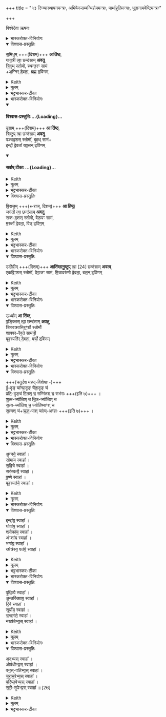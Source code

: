 +++
title = "१३ दिग्व्यास्थापनमन्त्राः, अभिषेकसम्बन्धिहोममन्त्राः, पार्थाहुतिमन्त्राः, भूतानामवेष्टिमन्त्राः"

+++

विश्वेदेवा ऋषयः

<details><summary>भास्करोक्त-विनियोगः</summary>

1अथ यजमानम् अध्वर्युर् दिशो व्यास्थापयति,  
मध्ये पश्चिमेन समिधम् आतिष्ठति पञ्चभिः । तत्र प्राचीं - समिधमिति ॥ 
</details>
<details open><summary>विश्वास-प्रस्तुतिः</summary>

स॒मिध॒म् +++(दिशम्)+++ **आति॑ष्ठ**,  
गाय॒त्री त्वा॒ छन्द॑साम् **अवतु**  
त्रि॒वृथ् स्तोमो॑, रथन्त॒रꣳ साम॑  
+अ॒ग्निर् दे॒वता॒, ब्रह्म॒ द्रवि॑णम्
</details>
<details><summary>Keith</summary>

Do I thou mount the kindling (quarter); let the Gayatri of metres help thee; the Trivrt Stoma, the Rathantara Saman, the deity Agni, the treasure the Brahman class.
</details>
<details><summary>मूलम्</summary>

स॒मिध॒मा ति॑ष्ठ गाय॒त्री त्वा॒ छन्द॑सामवतु त्रि॒वृथ्स्तोमो॑ रथन्त॒रꣳ सामा॒ग्निर्दे॒वता॒ ब्रह्म॒ द्रवि॑णम्
</details>
<details><summary>भट्टभास्कर-टीका</summary>

समिद्ध्यतेस्यामादित्य इति समित् प्राचीदिक् उपर्युपरि समिद्धा भवतीति । तामातिष्ठाधितिष्ठ स्वीकुरु ।

गायत्री चतुर्विंशत्यक्षरा छन्दसाम्मध्ये प्राच्यां दिशि स्थिता त्वामवतु ।  

त्रिवृदाख्यस्स्तोमश्च त्वामवत्वित्येव । स्तोमानाम्मध्य इति गम्यते । त्रयोवयवस्तिस्रो वृत्तयो यस्य स त्रिवृत् नवस्तोत्रीयः । 'त्रिचक्रादीनां छन्दसि' इत्युत्तरपदाद्युदात्तत्वम् ।   

रथन्तरं च साम त्वामवतु साम्नाम्मध्ये । 'संज्ञायां भृतॄवृजि' इत्यादिना खच् ।

अग्निर्देवता त्वामवतु देवतानां मध्ये ।

ब्रह्म ब्राह्मणः द्रविणं प्रशस्तं धनं त्वामवतु द्रविणानां मध्ये ॥
</details>
<details><summary>भास्करोक्त-विनियोगः</summary>

2दक्षिणां उग्रामिति ॥ 
</details>
<div class="js_include" newlevelforh1="4" title="विश्वास-प्रस्तुतिः" unfilled url="/vedAH_yajuH/taittirIyam/sArasvata-vibhAgaH/saMhitA/Rk/vishvAsa-prastutiH/1/8_rAjasUyAdi/13_digvyAsthApanamantrAH_abhiShekasambandhihomaman/02_ugrAm_A.md">
<details open><summary><h4>विश्वास-प्रस्तुतिः ...{Loading}...</h4></summary>

उ॒ग्राम् +++(दिशम्)+++ **आ ति॑ष्ठ**,  
त्रि॒ष्टुप् त्वा॒ छन्द॑साम् **अवतु**  
पञ्चद॒शस् स्तोमो॑, बृ॒हथ् साम॑+  
इन्द्रो॑ दे॒वता᳚ ख्ष॒त्त्रन् द्रवि॑णम्
</details>
</div>
<div class="js_include" newlevelforh1="4" title="सर्वाष् टीकाः" unfilled url="/vedAH_yajuH/taittirIyam/sArasvata-vibhAgaH/saMhitA/Rk/sarvASh_TIkAH/1/8_rAjasUyAdi/13_digvyAsthApanamantrAH_abhiShekasambandhihomaman/02_ugrAm_A.md">
<details open><summary><h4>सर्वाष् टीकाः ...{Loading}...</h4></summary>
<details><summary>Keith</summary>

Do thou mount the dread (quarter); let the Tristubh of metres help thee, the Pañcadaśa Stoma, the Brhat Saman, the deity Indra, the treasure the ruling class.
</details>
<details><summary>मूलम्</summary>

उ॒ग्रामा ति॑ष्ठ त्रि॒ष्टुप्त्वा॒ छन्द॑सामवतु पञ्चद॒शस्स्तोमो॑ बृ॒हथ्सामेन्द्रो॑ दे॒वता᳚ ख्ष॒त्त्रन्द्रवि॑णम्
</details>
<details><summary>भट्टभास्कर-टीका</summary>

उग्रां पितृसम्बन्धाद्दक्षिणामातिष्ठ । त्रिष्टुप् चतुश्चत्वारिंशदक्षरा । पञ्चदशस्स्तोमः पञ्चदशस्स्तोत्रीयः परिमाणमस्य 'स्तोमे डविधिः पञ्चदशाद्यर्थे' इति डः । बृहत्साम इन्द्रश्च क्षत्रं क्षत्रियाः ।

गतमन्यत् ।
</details>
</details>
</div>
<details open><summary>विश्वास-प्रस्तुतिः</summary>

वि॒राज॒म् +++(←राज्, दिशम्)+++ **आ ति॑ष्ठ॒**  
जग॑ती त्वा॒ छन्द॑साम् **अवतु**  
सप्त-द॒शस् स्तोमो॑, वैरू॒पꣳ साम॑,  
म॒रुतो॑ दे॒वता॒, विड् द्रवि॑ण॒म् 
</details>
<details><summary>Keith</summary>

Do thou mount the shining (quarter); let the Jagati of metres help thee, the Saptadaśa Stoma, the Vairapa Saman, the deity the Maruts, the treasure the peasant class.

</details>
<details><summary>मूलम्</summary>

वि॒राज॒मा ति॑ष्ठ॒ जग॑ती त्वा॒ छन्द॑सामवतु सप्तद॒शस्स्तोमो॑ वैरू॒पꣳ साम॑ म॒रुतो॑ दे॒वता॒ विड्द्रवि॑ण॒मुदी॑ची॒मा ति॑ष्ठानु॒ष्टुप्त्वा᳚ [24]
</details>
<details><summary>भट्टभास्कर-टीका</summary>

3प्रतीचीं - विराजमिति ॥ जगती विराट् उपर्युपरि शान्ता भवतीति । अष्टाचत्वारिंशदक्षरा जगती । सप्तदशस्स्तोमः सप्तदशस्तोत्रीयः । वैरूपाख्यं साम । मरुतो देवता । विट् वैश्याः ॥
</details>
<details><summary>भास्करोक्त-विनियोगः</summary>

4उत्तरां - उदीचीमिति ॥ 
</details>
<details open><summary>विश्वास-प्रस्तुतिः</summary>

उदी॑ची॒म् +++(दिशम्)+++ **आति॑ष्ठानु॒ष्टुप्** त्वा॒ [24] छन्द॑साम् **अवत्व्**  
एकवि॒ꣳ॒शस् स्तोमो॑, वैरा॒जꣳ साम॑, मि॒त्रावरु॑णौ दे॒वता॒, बल॒न् द्रवि॑णम्
</details>
<details><summary>Keith</summary>

Do thou mount the northern (quarter); let the Anustubh of metres help thee [1], the Ekavinśa Stoma, the Vairaja Saman, the deity Mitra and Varuna, the treasure the host.
</details>
<details><summary>मूलम्</summary>

उदी॑ची॒मा ति॑ष्ठानु॒ष्टुप् त्वा॒ [24] छन्द॑साम् अवत्व्  
एकवि॒ꣳ॒शस् स्तोमो॑ वैरा॒जꣳ साम॑ मि॒त्रावरु॑णौ दे॒वता॒ बल॒न् द्रवि॑णम् 
</details>
<details><summary>भट्टभास्कर-टीका</summary>

उत्क्रम्याञ्चति भूगोलमित्युदीची ; यत्र गच्छन्नादित्यो न दृश्यते । 'अनिगन्तोञ्चतौ' इति प्रकृतिस्वरत्वम् । अनुष्टुब्द्वात्रिंशदक्षरा । एकविंशः एकविंशतिस्तोत्रीयः ।   
वैराजाख्यं साम ।  
मित्रावरुणौ देवता । समुदायस्य देवतात्वादेकवचनं, देवतात्वमात्रस्य विवक्षितत्वात् ; श्रुतयः प्रमाणमिति यथा । 'देवताद्वन्द्वे च' इति पूर्वोत्तरपदयोर्युगपत्प्रकृतिस्वरत्वम् ॥
</details>
<details><summary>भास्करोक्त-विनियोगः</summary>

5मध्ये - ऊर्ध्वामिति ॥
</details>
<details open><summary>विश्वास-प्रस्तुतिः</summary>

ऊ॒र्ध्वाम् **आ ति॑ष्ठ**,  
प॒ङ्क्तिस् त्वा॒ छन्द॑साम् **अवतु**  
त्रिणवत्रयस्त्रि॒ꣳ॒शौ स्तोमौ॑  
शाक्वर-रैव॒ते साम॑नी॒  
बृह॒स्पति॑र् दे॒वता॒, वर्चो॒ द्रवि॑णम्
</details>
<details><summary>Keith</summary>

Do thou mount the zenith; let the Pañkti of metres help thee, the Trinava, and Trayastrinśa Stomas, the Śakvara and Raivata Samans, the deity Brhaspati, the treasure radiance.
</details>
<details><summary>मूलम्</summary>

ऊ॒र्ध्वामा ति॑ष्ठ प॒ङ्क्तिस्त्वा॒ छन्द॑सामवतु त्रिणवत्रयस्त्रि॒ꣳ॒शौ स्तोमौ॑ शाक्वररैव॒ते साम॑नी॒ बृह॒स्पति॑र्दे॒वता॒ वर्चो॒ द्रवि॑णम्
</details>
<details><summary>भट्टभास्कर-टीका</summary>

पङ्क्तिः पञ्चपदा चत्वारिंशदक्षरा । त्रिणवत्रयस्त्रिंशौ स्तोमौ त्रिणवस्सप्तविशस्तोत्रीयः त्रयस्त्रिंशस्त्रयस्त्रिंशस्तोत्रीयः ।   
शाक्वरं रैवतं च सामद्वयम् ।   
बृहस्पतिर्देवता ।   
वनस्पत्यादित्वाद्द्वयोर्युगपत्प्रकृतिस्वरत्वम् । वर्चो दीप्तिः ।

निगदसिद्धमन्यत् ॥
</details>
<details><summary>भास्करोक्त-विनियोगः</summary>

6-19अत्र मारुत एकविंशतिकपालोस्ति,  
तत्र मध्यमानि सप्तकपालानि  
'धुनिश्च ध्वान्तश्च' इत्यारण्येनानुवाक्येनोपधीयन्ते ।  
अन्यानि चतुर्दश, एताभ्यां गणाभ्याम् उपदधाति - ईदृङ् चेत्यादिना ॥ 
</details>
<details open><summary>विश्वास-प्रस्तुतिः</summary>

+++(चतुर्दश मरुद्-विशेषाः -)+++  
ई॒-दृङ् चा᳚न्या॒दृङ् चै॑ता॒दृङ् च॑  
प्रति॒-दृङ्च॑ मि॒तश् च॒ सम्मि॑तश् च॒ सभ॑राः +++(इति ७)+++ ।  
शु॒क्र-ज्यो॑तिश् च चि॒त्र-ज्यो॑तिश् च  
स॒त्य-ज्यो॑तिश् च॒ ज्योति॑ष्माꣳश् च  
स॒त्यश् च॑+ऋ॒त॒-पाश् चा॑त्य्-अꣳ॑हाः +++(इति ७)+++ ।
</details>
<details><summary>Keith</summary>

Such like, other like, thus like, similar, the measured, commensurate, harmonious,
Of pure radiance, of varied radiance, of true radiance, the radiant, true, protector of holy order [2], beyond distress.
</details>
<details><summary>मूलम्</summary>

ई॒दृङ्चा᳚न्या॒दृङ्चै॑ता॒दृङ्च॑ प्रति॒दृङ्च॑ मि॒तश्च॒ सम्मि॑तश्च॒ सभ॑राः ।  
शु॒क्रज्यो॑तिश्च चि॒त्रज्यो॑तिश्च  स॒त्यज्यो॑तिश्च॒ ज्योति॑ष्माꣳश्च  स॒त्यश्च॑र्त॒पाश्च॑ [25] अत्यꣳ॑हाः ।
</details>
<details><summary>भट्टभास्कर-टीका</summary>

शुक्रज्योतिश्चेत्यादिना च ॥ एते चतुर्दश मरुद्-विशेषाः । तादर्थ्यात्कपालेषु ताच्छब्द्यम् । इदमिव पश्यतीदृङ् । 'त्यदादिषु दृशः' इति क्विन्, 'इदङ्किभोरीश्की' इतीशादेशः, 'दृक्स्ववस्स्ववतसां छन्दसि ' ईति नुम्, 'क्विन्प्रत्ययस्य कुः' इति कुत्वम् । अन्य इव पश्यति अन्यादृङ् । 'आ सर्वनाम्नः' इत्यात्वम् । एष इव पश्यति एतादृङ् । परत्र सन्निहितमेतच्छब्द आह, आत्मनि सन्निहितमिदंशब्दः । प्रतिकूलं पश्यतीति प्रतिदृङ् । छान्दसः क्विन् । मितः निभृतः । सम्मितः संहतरूपः । 'गतिरनन्तरः' इति पूर्वपदप्रकृतिस्वरत्वम् । सह बिभतीर्ति सभराः । छान्दसोसुन् । भरसा सह वर्तत इति वा सभराः, भरो वेगः ।

**शुक्रज्योतिः** येन ज्योतींषि शुक्राणि क्रियन्ते । चित्राणि पूजनीयानि ज्योतींषि येन क्रियन्ते स **चित्रज्योतिः** । सत्सु साधूनि सत्यानि ज्योतींषि येन स **सत्यज्योतिः** । ज्योतिष्मान् **ब्रह्मज्योतिः** । **सत्यस्** सति साधुः । छान्दसमन्तोदात्तत्वम् ।  
ऋतस्य यज्ञस्य पाता रक्षकः **ऋतपाः** । अत्यंहाः अंहोतिक्रान्तवान् । अत्यर्थं वा गच्छतीत्यत्यंहाः । 'गतिकारकयोरपि' इत्यंहेरसुन् ॥
</details>
<details><summary>भास्करोक्त-विनियोगः</summary>

20-25षट्पार्थिवानि वारुणानि पुरस्तादभिषेकस्य जुहोति - अग्नये स्वाहेत्यादीनि बृहस्पत्यन्तानि ॥

</details>
<details open><summary>विश्वास-प्रस्तुतिः</summary>

अ॒ग्नये॒ स्वाहा᳚ ।    
सोमा॑य॒ स्वाहा᳚ ।    
स॒वि॒त्रे स्वाहा᳚ ।    
सर॑स्वत्यै॒ स्वाहा॑ ।   
पू॒ष्णे स्वाहा॑ ।     
बृह॒स्पत॑ये॒ स्वाहा॑ ।     
</details>
<details><summary>Keith</summary>

To Agni hail! To Soma hail! To Savitr hail! To Sarasvati hail!  
To Pusan hail! To Brhaspati hail! 
</details>
<details><summary>मूलम्</summary>

अ॒ग्नये॒ स्वाहा᳚ ।    
सोमा॑य॒ स्वाहा᳚ ।    
स॒वि॒त्रे स्वाहा᳚ ।    
सर॑स्वत्यै॒ स्वाहा॑ ।   
पू॒ष्णे स्वाहा॑ ।     
बृह॒स्पत॑ये॒ स्वाहा॑ ।     
</details>
<details><summary>भास्करोक्त-विनियोगः</summary>

26-31 षडुपरिष्टात् - इन्द्राय स्वाहेत्यादीनि क्षेत्रस्य पतये स्वाहे त्यन्तानि ।
</details>
<details open><summary>विश्वास-प्रस्तुतिः</summary>

इन्द्रा॑य॒ स्वाहा᳚ ।    
घोषा॑य॒ स्वाहा᳚ ।  
श्लोका॑य॒ स्वाहा᳚ ।  
अंꣳशा॑य॒ स्वाहा᳚ ।   
भगा॑य॒ स्वाहा᳚ ।  
ख्षेत्र॑स्य॒ पत॑ये॒ स्वाहा॑ ।
</details>
<details><summary>Keith</summary>

To Indra hail! To sound hail!  
To verse hail! To Anśa hail! To Bhaga hail! To the lord of the field hail!
</details>
<details><summary>मूलम्</summary>

इन्द्रा॑य॒ स्वाहा᳚ ।    
घोषा॑य॒ स्वाहा᳚ ।  
श्लोका॑य॒ स्वाहा᳚ ।  
अंꣳशा॑य॒ स्वाहा᳚ ।   
भगा॑य॒ स्वाहा᳚ ।  
ख्षेत्र॑स्य॒ पत॑ये॒ स्वाहा॑ ।
</details>
<details><summary>भट्टभास्कर-टीका</summary>

सर्वाणि निगदसिद्धानि ॥
</details>
<details><summary>भास्करोक्त-विनियोगः</summary>

32-37षट्पुरस्ताद्भूतानामवेष्टीर्जुहोति - पृथिव्यै स्वाहेत्याद्यानि नक्षत्रेभ्यस्स्वाहेत्यन्तानि ॥ पृथिव्यादिभ्यः मृत्युरवेष्टो भवति विनाशितो भवति ॥
</details>
<details open><summary>विश्वास-प्रस्तुतिः</summary>

पृ॒थि॒व्यै स्वाहा᳚ ।  
अ॒न्तरि॑ख्षाय॒ स्वाहा᳚ ।  
दि॒वे स्वाहा॑ ।   
सूर्या॑य॒ स्वाहा॑ ।    
च॒न्द्रम॑से॒ स्वाहा॑ ।   
नख्ष॑त्रेभ्य॒स् स्वाहा॑ ।   
</details>
<details><summary>Keith</summary>

To earth hail! To atmosphere hail! To sky hail! To the sun hail! To the moon hail! To the Naksatras hail! 
</details>
<details><summary>मूलम्</summary>

पृ॒थि॒व्यै स्वाहा᳚ ।  
अ॒न्तरि॑ख्षाय॒ स्वाहा᳚ ।  
दि॒वे स्वाहा॑ ।   
सूर्या॑य॒ स्वाहा॑ ।    
च॒न्द्रम॑से॒ स्वाहा॑ ।   
नख्ष॑त्रेभ्य॒स्स्वाहा॑ ।   
</details>
<details><summary>भास्करोक्त-विनियोगः</summary>

38-43षडुपरिष्टादद्भ्यस्स्वाहेत्याद्याः सरीसृपेभ्यस्स्वाहेत्यन्ताः । 
</details>
<details open><summary>विश्वास-प्रस्तुतिः</summary>

अ॒द्भ्यस् स्वाहा᳚ ।  
ओष॑धीभ्य॒स् स्वाहा᳚ ।   
वन॒स्-पति॑भ्य॒स् स्वाहा॑ ।   
च॒रा॒च॒रेभ्य॒स् स्वाहा᳚ ।   
प॒रि॒प्ल॒वेभ्य॒स् स्वाहा᳚ ।  
स॒री॒-सृ॒पेभ्य॒स् स्वाहा᳚ ॥ [26]  
</details>
<details><summary>Keith</summary>

To the waters hail! To plants hail! To trees hail! To moving creatures hail! To swimming creatures hail! To creeping creatures hail!
</details>
<details><summary>मूलम्</summary>

अ॒द्भ्यस्स्वाहा᳚ ।  
ओष॑धीभ्य॒स्स्वाहा᳚ ।   
वन॒स्पति॑भ्य॒स्स्वाहा॑ ।   
च॒रा॒च॒रेभ्य॒स्स्वाहा᳚ ।   
प॒रि॒प्ल॒वेभ्य॒स्स्वाहा᳚ ।  
स॒री॒सृ॒पेभ्य॒स्स्वाहा᳚ ॥ [26]  
</details>
<details><summary>भट्टभास्कर-टीका</summary>

सर्वा निगदसिद्धाः । चरणशिलाश्चराचराः । चरेर्यङ्लुगन्तात्पचाद्यचि अभ्यासस्याडागमः । परितः प्लवनशीलाः परिप्लवाः । स एवाच् । सर्पणशीलास्सरीसृपाः । सृपेर्यङ्लुगन्तात्पचाद्यचि अभ्यासस्य रीगागमः, 'न धातुलोप आर्धधातुके' इति गुणाभावः ॥

इत्यष्टमे त्रयोदशोनुवाकः ॥  
</details>
